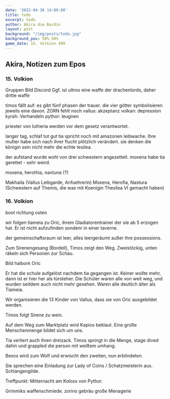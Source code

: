 ```yaml
---
date: '2022-04-30 14:00:00'
title: todo
excerpt: todo
author: Akira die Bardin
layout: post
background: "/img/posts/todo.jpg"
background_pos: 50% 50%
game_date: 15. Volkion 499
---
```


<div class="rhyme">
  <blockquote> 
  </blockquote>
</div>

## Akira, Notizen zum Epos

### 15. Volkion

<!--
Die Kinder sind im Weisenhaus im Tempel
Wenn wir zurückkommen finden die Spiele statt
Shopping, +1 Waffe von Volkan
-->

Gruppen Bild Discord 
Ggf. ist ultros eine waffe der drachenlords, daher dritte waffe 

timos fällt auf: es gibt fünf phasen der trauer. die vier götter symbolisieren jeweils eine davon. ZORN fehlt noch
vallus: akzeptanz
volkan: depression
kyrah: Verhandeln
pythor: leugnen

priester von lutheria werden vor dem gesetz verantwortet.

langer tag, schlaf tut gut
tia spricht noch mit amazonen leibwache. Ihre mutter habe sich nach ihrer flucht plötzlich verändert. sie denken die königin sein nicht mehr die echte tesilea.

der aufstand wurde wohl von drei schwestern angezettelt. moxena habe tia gerettet - sehr weird.

moxena, herothia, naxtuna (?)


Makhaila (Vallus Leibgarde, Anfuehrerin)
Moxena, Herofia, Nastura (Schwestern auf Themis, die was mit Koenigin Thesilea VI gemacht haben)
### 16. Volkion

boot richtung osten

wir folgen tiameia zu Oric, ihrem Gladiatorentrainer der sie ab 5 erzogen hat. Er ist nicht aufzufinden sondenr in einer taverne. 

der gemeinschaftsraum ist leer, alles leergeräumt außer ihre possessions. 

Zum Sirenengesang (Bordell), Timos zeigt den Weg. Zweistöckig, unten räkeln sich Personen zur Schau. 

Bild halbork Oric

Er hat die schule aufgelöst nachdem tia gegangen ist. Keiner wollte mehr, dann ist er hier her als türsteher. Die Schüler waren alle von weit weg, und wurden seitdem auch nicht mehr gesehen. Waren alle deutlich älter als Tiameia. 

Wir organisieren die 13 Kinder von Vallus, dass sie von Oric ausgebildet werden.

Timos folgt Sirene zu wein. 

Auf dem Weg zum Marktplatz wird Kapios beklaut. Eine große Menschenmenge bildet sich um uns.

Tia verliert auch ihren dreizack. Timos springt in die Menge, stage dived dahin und grappled die person mit weißem umhang.

Bexos wird zum Wolf und erwischt den zweiten, nun erblindeten.

Sie sprechen eine Einladung zur Lady of Coins / Schatzmeisterin aus. Schlangengilde.

Treffpunkt: Mitternacht am Koloss von Pythor. 

Grimmiks waffenschmiede.
zorins gebräu
große Menagerie


